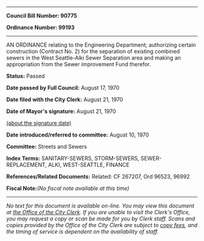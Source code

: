

********

**Council Bill Number: 90775**
   
**Ordinance Number: 99193**
********

 AN ORDINANCE relating to the Engineering Department; authorizing certain construction (Contract No. 2) for the separation of existing combined sewers in the West Seattle-Alki Sewer Separation area and making an appropriation from the Sewer improvement Fund therefor.

**Status:** Passed
   
**Date passed by Full Council:** August 17, 1970
   
**Date filed with the City Clerk:** August 21, 1970
   
**Date of Mayor's signature:** August 21, 1970
   
[(about the signature date)](/~public/approvaldate.htm)
   
   
   
**Date introduced/referred to committee:** August 10, 1970
   
**Committee:** Streets and Sewers
   
   
**Index Terms:** SANITARY-SEWERS, STORM-SEWERS, SEWER-REPLACEMENT, ALKI, WEST-SEATTLE, FINANCE

**References/Related Documents:** Related: CF 267207, Ord 96523, 96992

**Fiscal Note:**_(No fiscal note available at this time)_
********

_No text for this document is available on-line. You may view this document at [the Office of the City Clerk](http://www.seattle.gov/leg/clerk/contactUs.htm). If you are unable to visit the Clerk's Office, you may request a copy or scan be made for you by Clerk staff. Scans and copies provided by the Office of the City Clerk are subject to [copy fees](http://clerk.seattle.gov/~public/clerkfees.htm), and the timing of service is dependent on the availability of staff._

